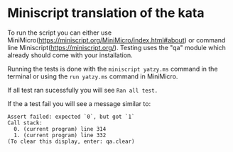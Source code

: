 # Miniscript translation of the kata

To run the script you can either use MiniMicro(https://miniscript.org/MiniMicro/index.html#about) or command line Miniscript(https://miniscript.org/). Testing uses the "qa" module which already should come with your installation.

Running the tests is done with the `miniscript yatzy.ms` command in the terminal or using the `run yatzy.ms` command in MiniMicro.

If all test ran sucessfully you will see `Ran all test.`

If the a test fail you will see a message similar to:

```
Assert failed: expected `0`, but got `1`
Call stack:
  0. (current program) line 314
  1. (current program) line 332
(To clear this display, enter: qa.clear)
```